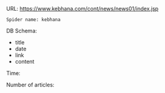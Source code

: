 URL: https://www.kebhana.com/cont/news/news01/index.jsp

    Spider name: kebhana

DB Schema:
- title
- date
- link
- content

Time:

Number of articles:


